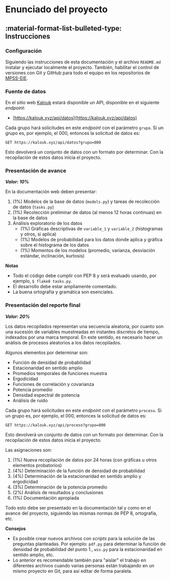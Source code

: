 # Enunciado del proyecto

## :material-format-list-bulleted-type: Instrucciones

### Configuración

Siguiendo las instrucciones de esta documentación y el archivo `README.md` instalar y ejecutar localmente el proyecto. También, habilitar el control de versiones con Git y GitHub para todo el equipo en los repositorios de [MPSS-EIE](https://github.com/mpss-eie).

### Fuente de datos

En el sitio web [Kalouk](https://kalouk.xyz/) estará disponible un API, disponible en el siguiente *endpoint*:

- [https://kalouk.xyz/api/datos](https://kalouk.xyz/api/datos)

Cada grupo hará solicitudes en este *endpoint* con el parámetro `grupo`. Si un grupo es, por ejemplo, el 000, entonces la solicitud de datos es:

```http
GET https://kalouk.xyz/api/datos?grupo=000
```

Esto devolverá un conjunto de datos con un formato por determinar. Con la recopilación de estos datos inicia el proyecto.

### Presentación de avance

***Valor: 10%***

En la documentación web deben presentar:

1. (1%) Modelos de la base de datos (`models.py`) y tareas de recolección de datos (`tasks.py`) 
3. (1%) Recolección preliminar de datos (al menos 12 horas continuas) en la base de datos 
4. Análisis exploratorio de los datos
    - (1%) Gráficas descriptivas de `variable_1` y `variable_2` (histogramas y otros, si aplica) 
    - (1%) Modelos de probabilidad para los datos donde aplica y gráfica sobre el histograma de los datos 
    - (1%) Momentos de los modelos (promedio, varianza, desviación estándar, inclinación, kurtosis) 

**Notas**

- Todo el código debe cumplir con PEP 8 y será evaluado usando, por ejemplo, `$ flake8 tasks.py`.
- El desarrollo debe estar ampliamente comentado.
- La buena ortografía y gramática son esenciales.

### Presentación del reporte final

***Valor: 20%***

Los datos recopilados representan una secuencia aleatoria, por cuanto son una sucesión de variables muestreadas en instantes discretos de tiempo, indexados por una marca temporal. En este sentido, es necesario hacer un análisis de procesos aleatorios a los datos recopilados.

Algunos elementos por determinar son:

- Función de densidad de probabilidad
- Estacionaridad en sentido amplio
- Promedios temporales de funciones muestra
- Ergodicidad
- Funciones de correlación y covarianza
- Potencia promedio
- Densidad espectral de potencia
- Análisis de ruido

Cada grupo hará solicitudes en este *endpoint* con el parámetro `proceso`. Si un grupo es, por ejemplo, el 000, entonces la solicitud de datos es:

```http
GET https://kalouk.xyz/api/proceso?grupo=000
```

Esto devolverá un conjunto de datos con un formato por determinar. Con la recopilación de estos datos inicia el proyecto.

Las asignaciones son:

1. (1%) Nueva recopilación de datos por 24 horas (con gráficas u otros elementos probatorios)
2. (4%) Determinación de la función de densidad de probabilidad
3. (4%) Determinación de la estacionaridad en sentido amplio y ergodicidad
5. (3%) Determinación de la potencia promedio
6. (2%) Análisis de resultados y conclusiones
7. (1%) Documentación apropiada

Todo esto debe ser presentado en la documentación tal y como en el avance del proyecto, siguiendo las mismas normas de PEP 8, ortografía, etc.

**Consejos**

- Es posible crear nuevos archivos con *scripts* para la solución de las preguntas planteadas. Por ejemplo: `pdf.py` para determinar la función de densidad de probabilidad del punto 1., `wss.py` para la estacionaridad en sentido amplio, etc.
- Lo anterior es recomendable también para "aislar" el trabajo en diferentes archivos cuando varias personas están trabajando en un mismo proyecto en Git, para así editar de forma paralela.
